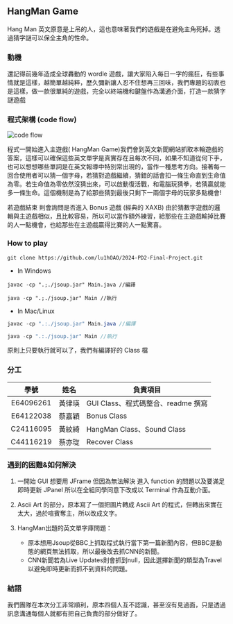 ## HangMan Game
Hang Man 英文原意是上吊的人，這也意味著我們的遊戲是在避免主角死掉。透過猜字謎可以保全主角的性命。

### 動機
還記得前幾年造成全球轟動的 wordle 遊戲，讓大家陷入每日一字的瘋狂，有些事情就是這樣，越簡單越純粹，歷久彌新讓人忍不住想再三回味，我們專題的初衷也是這樣，做一款很單純的遊戲，完全以終端機和鍵盤作為溝通介面，打造一款猜字謎遊戲

### 程式架構 (code flow)

![code flow](https://hackmd.io/_uploads/SkkFu5wBR.png)


程式一開始進入主遊戲( HangMan Game)我們會到英文新聞網站抓取本輪遊戲的答案，這樣可以確保這些英文單字是真實存在且每次不同，如果不知道從何下手，也可以想想哪些單詞是在英文報導中特別常出現的，當作一種思考方向。接著每一回合使用者可以猜一個字母，若猜對遊戲繼續，猜錯的話會扣一條生命直到生命值為零。若生命值為零依然沒猜出來，可以啟動復活戰，和電腦玩猜拳，若猜贏就能多一條生命。這個機制是為了給那些猜到最後只剩下一兩個字母的玩家多點機會!

若遊戲結束 則會詢問是否進入 Bonus 遊戲 (經典的 XAXB) 由於猜數字遊戲的邏輯與主遊戲相似，且比較容易，所以可以當作額外練習，給那些在主遊戲輸掉比賽的人一點機會，也給那些在主遊戲贏得比賽的人一點驚喜。



### How to play

```
git clone https://github.com/lu1hOAO/2024-PD2-Final-Project.git
```
* In Windows
```.JAVA
javac -cp ".;./jsoup.jar" Main.java //編譯
```
```.JAVA
java -cp ".;./jsoup.jar" Main //執行
```
* In Mac/Linux
```.java
javac -cp ".:./jsoup.jar" Main.java //編譯
```
```.java
java -cp ".:./jsoup.jar" Main //執行
```
原則上只要執行就可以了，我們有編譯好的 Class 檔

### 分工


|   學號     | 姓名  | 負責項目                         |
|:---------:| ------| -------------------------------|
| E64096261 | 黃律瑛 |GUI Class、程式碼整合、readme 撰寫 |
| E64122038 | 蔡嘉穎 |Bonus Class                          |
| C24116095 | 黃紋綺 |HangMan Class、Sound Class      |
| C44116219 | 蔡亦琁 |Recover Class                   |

### 遇到的困難&如何解決

1. 一開始 GUI 想要用 JFrame 但因為無法解決 進入 function 的問題以及要滿足即時更新 JPanel 所以在全組同學同意下改成以 Terminal 作為互動介面。
2. Ascii Art 的部分，原本寫了一個把圖片轉成 Ascii Art 的程式，但轉出來實在太大，過於喧賓奪主，所以改成文字。

3. HangMan出題的英文單字庫問題：
    * 原本想用Jsoup從BBC上抓取程式執行當下第一篇新聞內容，但BBC是動態的網頁無法抓取，所以最後改去抓CNN的新聞。
    * CNN新聞若為Live Updates則會抓到null，因此選擇新聞的類型為Travel以避免即時更新而抓不到資料的問題。


### 結語
我們團隊在本次分工非常順利，原本四個人互不認識，甚至沒有見過面，只是透過訊息溝通每個人就都有把自己負責的部分做好了。
